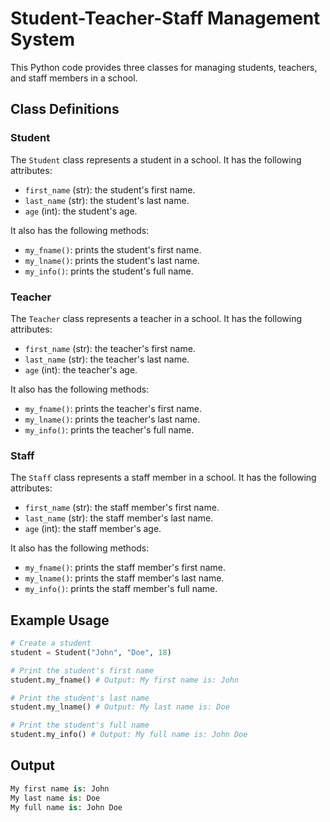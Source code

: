 # Student-Teacher-Staff Management System

This Python code provides three classes for managing students, teachers, and staff members in a school.

## Class Definitions

### Student

The `Student` class represents a student in a school. It has the following attributes:

- `first_name` (str): the student's first name.
- `last_name` (str): the student's last name.
- `age` (int): the student's age.

It also has the following methods:

- `my_fname()`: prints the student's first name.
- `my_lname()`: prints the student's last name.
- `my_info()`: prints the student's full name.

### Teacher

The `Teacher` class represents a teacher in a school. It has the following attributes:

- `first_name` (str): the teacher's first name.
- `last_name` (str): the teacher's last name.
- `age` (int): the teacher's age.

It also has the following methods:

- `my_fname()`: prints the teacher's first name.
- `my_lname()`: prints the teacher's last name.
- `my_info()`: prints the teacher's full name.

### Staff

The `Staff` class represents a staff member in a school. It has the following attributes:

- `first_name` (str): the staff member's first name.
- `last_name` (str): the staff member's last name.
- `age` (int): the staff member's age.

It also has the following methods:

- `my_fname()`: prints the staff member's first name.
- `my_lname()`: prints the staff member's last name.
- `my_info()`: prints the staff member's full name.

## Example Usage

```python
# Create a student
student = Student("John", "Doe", 18)

# Print the student's first name
student.my_fname() # Output: My first name is: John

# Print the student's last name
student.my_lname() # Output: My last name is: Doe

# Print the student's full name
student.my_info() # Output: My full name is: John Doe
```

## Output

```python
My first name is: John
My last name is: Doe
My full name is: John Doe
```